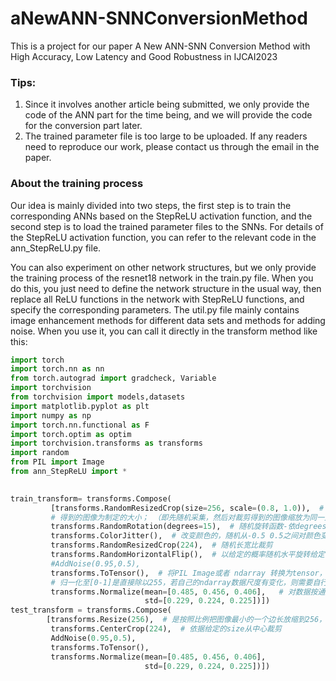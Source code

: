# aNewANN-SNNConversionMethod
This is a project for our paper A New ANN-SNN Conversion Method with High Accuracy, Low Latency and Good Robustness in IJCAI2023

### Tips:
1. Since it involves another article being submitted, we only provide the code of the ANN part for the time being, and we will provide the code for the conversion part later.
2. The trained parameter file is too large to be uploaded. If any readers need to reproduce our work, please contact us through the email in the paper.

### About the training process
Our idea is mainly divided into two steps, the first step is to train the corresponding ANNs based on the StepReLU activation function, and the second step is to load the trained parameter files to the SNNs. For details of the StepReLU activation function, you can refer to the relevant code in the ann_StepReLU.py file.

You can also experiment on other network structures, but we only provide the training process of the resnet18 network in the train.py file. When you do this, you just need to define the network structure in the usual way, then replace all ReLU functions in the network with StepReLU functions, and specify the corresponding parameters. The util.py file mainly contains image enhancement methods for different data sets and methods for adding noise. When you use it, you can call it directly in the transform method like this:

~~~python
import torch
import torch.nn as nn
from torch.autograd import gradcheck, Variable
import torchvision
from torchvision import models,datasets
import matplotlib.pyplot as plt
import numpy as np
import torch.nn.functional as F
import torch.optim as optim
import torchvision.transforms as transforms
import random
from PIL import Image
from ann_StepReLU import *

        
train_transform= transforms.Compose(
         [transforms.RandomResizedCrop(size=256, scale=(0.8, 1.0)),  # 将给定图像随机裁剪为不同的大小和宽高比，然后缩放所裁剪
         # 得到的图像为制定的大小； （即先随机采集，然后对裁剪得到的图像缩放为同一大小） 默认scale=(0.8, 1.0)
         transforms.RandomRotation(degrees=15),  # 随机旋转函数-依degrees随机旋转一定角度
         transforms.ColorJitter(),  # 改变颜色的，随机从-0.5 0.5之间对颜色变化
         transforms.RandomResizedCrop(224),  # 随机长宽比裁剪
         transforms.RandomHorizontalFlip(),  # 以给定的概率随机水平旋转给定的PIL的图像，默认为0.5；
         #AddNoise(0.95,0.5),
         transforms.ToTensor(),  # 将PIL Image或者 ndarray 转换为tensor，并且归一化至[0-1]
         # 归一化至[0-1]是直接除以255，若自己的ndarray数据尺度有变化，则需要自行修改。
         transforms.Normalize(mean=[0.485, 0.456, 0.406],   # 对数据按通道进行标准化，即先减均值，再除以标准差，注意是 hwc
                              std=[0.229, 0.224, 0.225])])
test_transform = transforms.Compose(
        [transforms.Resize(256),  # 是按照比例把图像最小的一个边长放缩到256，另一边按照相同比例放缩。
         transforms.CenterCrop(224),  # 依据给定的size从中心裁剪
         AddNoise(0.95,0.5),
         transforms.ToTensor(),
         transforms.Normalize(mean=[0.485, 0.456, 0.406],
                              std=[0.229, 0.224, 0.225])])
